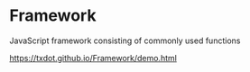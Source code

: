 # Framework
JavaScript framework consisting of commonly used functions

https://txdot.github.io/Framework/demo.html

